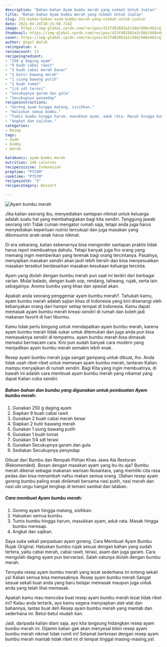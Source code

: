 ```yaml
---
description: "Bahan-bahan Ayam bumbu merah yang nikmat Untuk Jualan"
title: "Bahan-bahan Ayam bumbu merah yang nikmat Untuk Jualan"
slug: 315-bahan-bahan-ayam-bumbu-merah-yang-nikmat-untuk-jualan
date: 2021-04-24T18:15:04.714Z
image: https://img-global.cpcdn.com/recipes/423fd02883a2c58d/680x482cq70/ayam-bumbu-merah-foto-resep-utama.jpg
thumbnail: https://img-global.cpcdn.com/recipes/423fd02883a2c58d/680x482cq70/ayam-bumbu-merah-foto-resep-utama.jpg
cover: https://img-global.cpcdn.com/recipes/423fd02883a2c58d/680x482cq70/ayam-bumbu-merah-foto-resep-utama.jpg
author: Angel Walsh
ratingvalue: 4
reviewcount: 13
recipeingredient:
- "250 g daging ayam"
- "9 buah cabai rawit"
- "2 buah cabai merah besar"
- "2 butir bawang merah"
- "1 siung bawang putih"
- "1 buah tomat"
- "1/4 sdt terasi"
- "Secukupnya garam dan gula"
- "Secukupnya penyedap"
recipeinstructions:
- "Goreng ayam hingga matang, sisihkan."
- "Haluskan semua bumbu."
- "Tumis bumbu hingga harum, masukkan ayam, aduk rata. Masak hingga bumbu meresap."
- "Angkat dan sajikan."
categories:
- Resep
tags:
- ayam
- bumbu
- merah

katakunci: ayam bumbu merah 
nutrition: 249 calories
recipecuisine: Indonesian
preptime: "PT29M"
cooktime: "PT57M"
recipeyield: "3"
recipecategory: Dessert

---
```



![Ayam bumbu merah](https://img-global.cpcdn.com/recipes/423fd02883a2c58d/680x482cq70/ayam-bumbu-merah-foto-resep-utama.jpg)

Jika kalian seorang ibu, menyediakan santapan nikmat untuk keluarga adalah suatu hal yang membahagiakan bagi kita sendiri. Tanggung jawab seorang istri Tidak cuman mengatur rumah saja, tetapi anda juga harus menyediakan keperluan nutrisi tercukupi dan juga masakan yang dikonsumsi anak-anak harus nikmat.

Di era  sekarang, kalian sebenarnya bisa mengorder santapan praktis tidak harus repot membuatnya dahulu. Tetapi banyak juga lho orang yang memang ingin memberikan yang terenak bagi orang tercintanya. Pasalnya, menyajikan masakan sendiri akan jauh lebih bersih dan bisa menyesuaikan masakan tersebut berdasarkan masakan kesukaan keluarga tercinta. 

Ayam yang diolah dengan bumbu merah pun saat ini terdiri dari berbagai varian. Mulai balado, dengan kuah sop, rendang, taliwang, rujak, serta lain sebagainya. Aroma bumbu yang khas dan spesial akan.

Apakah anda seorang penggemar ayam bumbu merah?. Tahukah kamu, ayam bumbu merah adalah sajian khas di Indonesia yang kini disenangi oleh kebanyakan orang dari hampir setiap tempat di Indonesia. Kamu dapat memasak ayam bumbu merah kreasi sendiri di rumah dan boleh jadi makanan favorit di hari liburmu.

Kamu tidak perlu bingung untuk mendapatkan ayam bumbu merah, karena ayam bumbu merah tidak sukar untuk ditemukan dan juga anda pun bisa memasaknya sendiri di tempatmu. ayam bumbu merah bisa dimasak memalui bermacam cara. Kini pun sudah banyak cara modern yang menjadikan ayam bumbu merah semakin lebih enak.

Resep ayam bumbu merah juga sangat gampang untuk dibuat, lho. Anda tidak usah ribet-ribet untuk memesan ayam bumbu merah, lantaran Kalian mampu menyajikan di rumah sendiri. Bagi Kita yang ingin membuatnya, di bawah ini adalah cara membuat ayam bumbu merah yang nikamat yang dapat Kalian coba sendiri.

<!--inarticleads1-->

##### Bahan-bahan dan bumbu yang digunakan untuk pembuatan Ayam bumbu merah:

1. Gunakan 250 g daging ayam
1. Siapkan 9 buah cabai rawit
1. Gunakan 2 buah cabai merah besar
1. Siapkan 2 butir bawang merah
1. Gunakan 1 siung bawang putih
1. Gunakan 1 buah tomat
1. Gunakan 1/4 sdt terasi
1. Gunakan Secukupnya garam dan gula
1. Sediakan Secukupnya penyedap


Dibuat dari Bumbu dan Rempah Pilihan Khas Jawa Ala Restoran (Rekomended). Bosan dengan masakan ayam yang itu-itu aja? Bumbu merah dikenal sebagai makanan warisan Nusantara, yang memiliki cita rasa pedas dan bisa menambah nafsu makan semua orang. Olahan resep ayam goreng bumbu paling enak dinikmati bersama nasi putih, nasi merah dan nasi ubi ungu hangat lengkap di temani sambal dan lalaban. 

<!--inarticleads2-->

##### Cara membuat Ayam bumbu merah:

1. Goreng ayam hingga matang, sisihkan.
1. Haluskan semua bumbu.
1. Tumis bumbu hingga harum, masukkan ayam, aduk rata. Masak hingga bumbu meresap.
1. Angkat dan sajikan.


Saya suka sekali perpaduan ayam goreng. Cara Membuat Ayam Bumbu Rujak Original. Haluskan bumbu rujak sesuai dengan bahan yang sudah tertera, yaitu cabai merah, cabai rawit, terasi, asam dan juga garam. Cara mengolah daging ayam pun bervariasi. Salah satunya diolah dengan bumbu merah. 

Ternyata resep ayam bumbu merah yang lezat sederhana ini enteng sekali ya! Kalian semua bisa memasaknya. Resep ayam bumbu merah Sangat sesuai sekali buat anda yang baru belajar memasak maupun juga untuk anda yang telah lihai memasak.

Apakah kamu mau mencoba buat resep ayam bumbu merah lezat tidak ribet ini? Kalau anda tertarik, ayo kamu segera menyiapkan alat-alat dan bahannya, lantas buat deh Resep ayam bumbu merah yang mantab dan sederhana ini. Betul-betul mudah kan. 

Jadi, daripada kalian diam saja, ayo kita langsung hidangkan resep ayam bumbu merah ini. Dijamin kalian gak akan menyesal bikin resep ayam bumbu merah nikmat tidak rumit ini! Selamat berkreasi dengan resep ayam bumbu merah mantab tidak ribet ini di tempat tinggal masing-masing,ya!.

